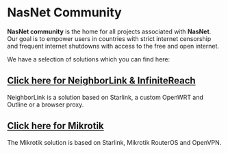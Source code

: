 # NasNet Community

**NasNet community** is the home for all projects associated with **NasNet**. Our goal is to empower users in countries with strict internet censorship and frequent internet shutdowns with access to the free and open internet.

We have a selection of solutions which you can find here:

## [Click here for NeighborLink & InfiniteReach](https://github.com/nasnet-community/solutions/tree/main/neighbor-link#readme)
NeighborLink is a solution based on Starlink, a custom OpenWRT and Outline or a browser proxy.
## [Click here for Mikrotik](https://github.com/nasnet-community/solutions/tree/main/mikrotik#readme)
The Mikrotik solution is based on Starlink, Mikrotik RouterOS and OpenVPN.
